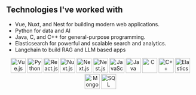 ## Technologies I've worked with

- Vue, Nuxt, and Nest for building modern web applications.
- Python for data and AI
- Java, C, and C++ for general-purpose programming.
- Elasticsearch for powerful and scalable search and analytics.
- Langchain to build RAG and LLM based apps


<!-- Icons -->
<p align="center">
  <img src="https://img.icons8.com/color/48/000000/vue-js.png" alt="Vue.js" width="40" height="40"/>
  <img src="https://img.icons8.com/color/48/000000/python.png" alt="Python" width="40" height="40"/>
  <img src="https://img.icons8.com/color/48/000000/react-native.png" alt="React.js" width="40" height="40"/>
  <img src="https://seeklogo.com/images/N/nuxt-logo-5EF50E1ABD-seeklogo.com.png" alt="Nuxt.js" width="40" height="40"/>
  <img src="https://img.icons8.com/color/48/000000/nextjs.png" alt="Next.js" width="40" height="40"/>
  <img src="https://img.icons8.com/color/48/000000/nestjs.png" alt="Nest.js" width="40" height="40"/>
  <img src="https://img.icons8.com/color/48/000000/javascript--v1.png" alt="JavaScript" width="40" height="40"/>
  <img src="https://img.icons8.com/color/48/000000/java-coffee-cup-logo--v1.png" alt="Java" width="40" height="40"/>
  <img src="https://img.icons8.com/color/48/000000/c-programming.png" alt="C" width="40" height="40"/>
  <img src="https://img.icons8.com/color/48/000000/c-plus-plus-logo.png" alt="C++" width="40" height="40"/>
  <img src="https://img.icons8.com/color/48/000000/elasticsearch.png" alt="Elasticsearch" width="40" height="40"/>
  <img src="https://img.icons8.com/color/48/000000/mongodb.png" alt="MongoDB" width="40" height="40"/>
  <img src="https://img.icons8.com/color/48/000000/sql.png" alt="SQL" width="40" height="40"/>
  <!-- Add more icons here -->
</p>

